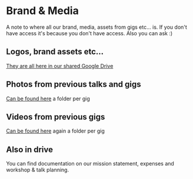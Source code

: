 # Brand & Media

A note to where all our brand, media, assets from gigs etc... is. If you don't have access it's because you don't have access. Also you can ask :)

## Logos, brand assets etc...

[They are all here in our shared Google Drive](https://drive.google.com/drive/u/0/folders/0B-ljS3XQswm4MG5SU09mSEJvaXc)

## Photos from previous talks and gigs

[Can be found here](https://drive.google.com/drive/u/0/folders/0B2eCP_Bj3KaMTVNiOU9LS0RoWDA) a folder per gig

## Videos from previous gigs

[Can be found here](https://drive.google.com/drive/u/0/folders/0B1_fWTwxh0wibmU5d21vTWI0ejA) again a folder per gig

## Also in drive

You can find documentation on our mission statement, expenses and workshop & talk planning.
